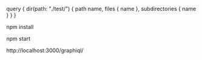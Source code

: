 
query {
  dir(path: "./test/")
  { 
    path name,
    files { name }, subdirectories { name }
  } 
}

npm install

npm start

http://localhost:3000/graphiql/
